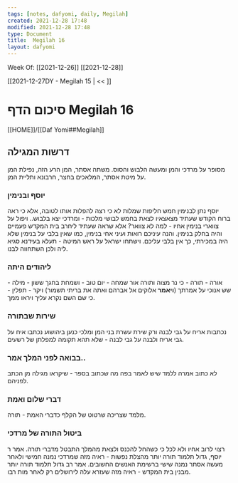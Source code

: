 ```yaml
---
tags: [notes, dafyomi, daily, Megilah] 
created: 2021-12-28 17:48
modified: 2021-12-28 17:48
type: Document
title:  Megilah 16
layout: dafyomi
---
```

Week Of: [[2021-12-26]]
[[2021-12-28]]

[[2021-12-27DY - Megilah 15 | << ]] 

# סיכום הדף  Megilah 16

[[HOME]]/[[Daf Yomi##Megilah]]

## דרשות המגילה
מסופר על מרדכי והמן ומעשה הלבוש והסוס.
משתה אסתר, המן הרע הזה, נפילת המן על מיטת אסתר, המלאכים בחצר, חרבונא ותליית המן.
###  יוסף ובנימין
יוסף נתן לבנימין חמש חליפות שמלות לא כי רצה להפלות אותו לטובה, אלא כי ראה ברוח הקודש שעתיד מצאצאיו לצאת בחמש לבושי מלכות - ומרדכי יצא בלבוש.. 
ויפול על צווארי בנימין אחיו - למה לא צוואר? אלא שראה שעתיד ליחרב בית המקדש פעמיים והיה בחלק בנימין.
והנה עיניכם רואות ועיני אחי בנימין, כמו שאין בלבי על בנימין שלא היה במכירתי, כך אין בלבי עליכם. 
וישתחו ישראל על ראש המיטה - תעלא בעידנא סגיא ליה ולכן השתחווה לבנו.
### ליהודים היתה
אורה - תורה - כי נר מצוה ותורה אור
שמחה - יום טוב - ושמחת בחגך 
ששון - מילה - שש אנוכי על אמרתך (**ויאמר** אלוקים אל אברהם ואתה את בריתי תשמור)
ויקר  - תפלין - כי שם השם נקרא עליך ויראו ממך.
### שירות שבתורה
נכתבות אריח על גבי לבנה ורק שירת עשרת בני המן ומלכי כנען ביהושוע נכתבו איח על גבי אריח ולבנה על גבי לבנה - שלא תהא תקומה למפלתן של רשעים.
### בבואה לפני המלך אמר..
לא כתוב אמרה ללמד שיש לאמר בפה מה שכתוב בספר  - שיקראו מגילה מן הכתב לפניהם.
### דברי שלום ואמת
מלמד שצריכה שרטוט של הקלף כדברי האמת - תורה.
### ביטול התורה של מרדכי
רצוי לרוב אחיו ולא לכל כי כשהחל להכנס ולצאת מהמלך התבטל מדברי תורה.
אמר ר יוסף, גדול תלמוד תורה יותר מהצלת נפשות - ראיה מזה שמרדכי נמנה חמישי ולאחר מעשה אסתר נמנה שישי ברשימת האנשים החשובים. 
אמר רב גדול תלמוד תורה יותר מבנין בית המקדש - ראיה מזה שעזרא עלה לירושלים רק לאחר מות רבו.